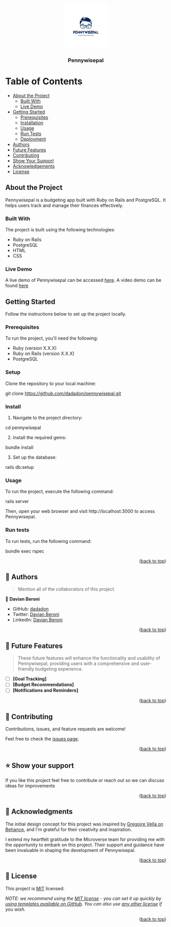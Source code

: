 <a name="readme-top"></a>
<div align="center">
  <img src="./public/logo.png" alt="logo" width="140" height="auto" />
  <br/>
  <h3><b>Pennywisepal</b></h3>
</div>

# Table of Contents

- [About the Project](#about-project)
  - [Built With](#built-with)
  - [Live Demo](#live-demo)
- [Getting Started](#getting-started)
  - [Prerequisites](#prerequisites)
  - [Installation](#installation)
  - [Usage](#usage)
  - [Run Tests](#run-tests)
  - [Deployment](#deployment)
- [Authors](#authors)
- [Future Features](#future-features)
- [Contributing](#contributing)
- [Show Your Support](#show-your-support)
- [Acknowledgements](#acknowledgements)
- [License](#license)

## About the Project <a name="about-project"></a>

Pennywisepal is a budgeting app built with Ruby on Rails and PostgreSQL. It helps users track and manage their finances effectively.

### Built With <a name="built-with"></a>

The project is built using the following technologies:

- Ruby on Rails
- PostgreSQL
- HTML
- CSS

### Live Demo <a name="live-demo"></a>

A live demo of Pennywisepal can be accessed [here](https://your-live-demo-link.com).
A video demo can be found [here](https://www.loom.com/share/921f8efb29fc4c51aeb2fdc56a2e236b)

## Getting Started <a name="getting-started"></a>

Follow the instructions below to set up the project locally.

### Prerequisites <a name="prerequisites"></a>

To run the project, you'll need the following:

- Ruby (version X.X.X)
- Ruby on Rails (version X.X.X)
- PostgreSQL

### Setup

Clone the repository to your local machine:

   git clone https://github.com/dadadon/pennywisepal.git

### Install <a name="installation"></a>

1. Navigate to the project directory:

  cd pennywisepal

2. Install the required gems:

  bundle install

3. Set up the database:

  rails db:setup


### Usage

To run the project, execute the following command:


  rails server

Then, open your web browser and visit http://localhost:3000 to access Pennywisepal.

### Run tests

To run tests, run the following command:

  bundle exec rspec

<p align="right">(<a href="#readme-top">back to top</a>)</p>

<!-- AUTHORS -->

## 👥 Authors <a name="authors"></a>

> Mention all of the collaborators of this project.

👤 **Davian Beroni**

- GitHub: [dadadon](https://github.com/dadadon)
- Twitter: [Davian Beroni](https://twitter.com/davianberoni)
- LinkedIn: [Davian Beroni](https://www.linkedin.com/in/davian-beroni/)

<p align="right">(<a href="#readme-top">back to top</a>)</p>

<!-- FUTURE FEATURES -->

## 🔭 Future Features <a name="future-features"></a>

> These future features will enhance the functionality and usability of Pennywisepal, providing users with a comprehensive and user-friendly budgeting experience.

- [ ] **[Goal Tracking]**
- [ ] **[Budget Recommendations]**
- [ ] **[Notifications and Reminders]**

<p align="right">(<a href="#readme-top">back to top</a>)</p>

<!-- CONTRIBUTING -->

## 🤝 Contributing <a name="contributing"></a>

Contributions, issues, and feature requests are welcome!

Feel free to check the [issues page](../../issues/).

<p align="right">(<a href="#readme-top">back to top</a>)</p>

<!-- SUPPORT -->

## ⭐️ Show your support <a name="support"></a>


If you like this project feel free to contribute or reach out so we can discuss ideas for improvements

<p align="right">(<a href="#readme-top">back to top</a>)</p>

<!-- ACKNOWLEDGEMENTS -->

## 🙏 Acknowledgments <a name="acknowledgements"></a>

The initial design concept for this project was inspired by [Gregoire Vella on Behance](https://www.behance.net/gregoirevella), and I'm grateful for their creativity and inspiration.

I extend my heartfelt gratitude to the Microverse team for providing me with the opportunity to embark on this project. Their support and guidance have been invaluable in shaping the development of Pennywisepal.

<p align="right">(<a href="#readme-top">back to top</a>)</p>

<!-- LICENSE -->

## 📝 License <a name="license"></a>

This project is [MIT](./LICENSE) licensed.

_NOTE: we recommend using the [MIT license](https://choosealicense.com/licenses/mit/) - you can set it up quickly by [using templates available on GitHub](https://docs.github.com/en/communities/setting-up-your-project-for-healthy-contributions/adding-a-license-to-a-repository). You can also use [any other license](https://choosealicense.com/licenses/) if you wish._

<p align="right">(<a href="#readme-top">back to top</a>)</p>

